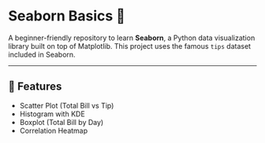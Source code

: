  # Seaborn Basics 🎨

A beginner-friendly repository to learn **Seaborn**, a Python data visualization library built on top of Matplotlib. 
This project uses the famous `tips` dataset included in Seaborn. 
 
---    
 
## 📌 Features    
- Scatter Plot (Total Bill vs Tip)        
- Histogram with KDE 
- Boxplot (Total Bill by Day)
- Correlation Heatmap
     
